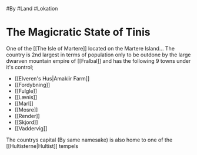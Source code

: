 #By #Land #Lokation 
# The Magicratic State of Tinis
One of the [[The Isle of Martere]] located on the Martere Island...
The country is 2nd largest in terms of population only to be outdone by the large dwarven mountain empire of [[Fralbal]] and has the following 9 towns under it's control;
- [[Elveren's Hus|Amakiir Farm]]
- [[Fordybning]]
- [[Fulgle]]
- [[Lænis]]
- [[Marl]]
- [[Mosre]]
- [[Render]]
- [[Skjord]]
- [[Vaddervig]]

The countrys capital (By same namesake) is also home to one of the [[Hultisterne|Hultist]] tempels 
